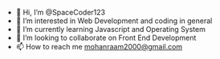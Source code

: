 - 👋 Hi, I’m @SpaceCoder123
- 👀 I’m interested in Web Development and coding in general
- 🌱 I’m currently learning Javascript and Operating System 
- 💞️ I’m looking to collaborate on Front End Development
- 📫 How to reach me mohanraam2000@gmail.com

<!---
SpaceCoder123/SpaceCoder123 is a ✨ special ✨ repository because its `README.md` (this file) appears on your GitHub profile.
You can click the Preview link to take a look at your changes.
--->
